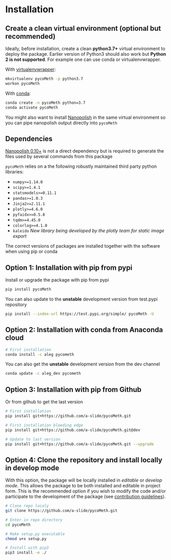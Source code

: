 # Installation

## Create a clean virtual environment (optional but recommended)

Ideally, before installation, create a clean **python3.7+** virtual environment to deploy the package.
Earlier version of Python3 should also work but **Python 2 is not supported**.
For example one can use conda or virtualenvwrapper.

With [virtualenvwrapper](https://virtualenvwrapper.readthedocs.io/en/latest/install.html):

```bash
mkvirtualenv pycoMeth -p python3.7
workon pycoMeth
```

With [conda](https://conda.io/projects/conda/en/latest/user-guide/install/index.html):

```bash
conda create -n pycoMeth python=3.7
conda activate pycoMeth
```

You might also want to install [Nanopolish](https://github.com/jts/nanopolish) in the same virtual environment so you can pipe nanopolish output directly into `pycoMeth`

## Dependencies

[Nanopolish 0.10+](https://github.com/jts/nanopolish) is not a direct dependency but is required to generate the files used by several commands from this package

`pycoMeth` relies on a the following robustly maintained third party python libraries:

* `numpy>=1.14.0`
* `scipy>=1.4.1`
* `statsmodels>=0.11.1`
* `pandas>=1.0.3`
* `Jinja2>=2.11.1`
* `plotly>=4.6.0`
* `pyfaidx>=0.5.8`
* `tqdm>=4.45.0`
* `colorlog>=4.1.0`
* `kaleido` *New library being developed by the plotly team for static image export*

The correct versions of packages are installed together with the software when using pip or conda

## Option 1: Installation with pip from pypi

Install or upgrade the package with pip from pypi

```bash
pip install pycoMeth
```

You can also update to the **unstable** development version from test.pypi repository

```bash
pip install --index-url https://test.pypi.org/simple/ pycoMeth -U
```

## Option 2: Installation with conda from Anaconda cloud


```bash
# First installation
conda install -c aleg pycometh
```

You can also get the **unstable** development version from the dev channel

```bash
conda update -c aleg_dev pycometh
```

## Option 3: Installation with pip from Github

Or from github to get the last version

```bash
# First installation
pip install git+https://github.com/a-slide/pycoMeth.git

# First installation bleeding edge
pip install git+https://github.com/a-slide/pycoMeth.git@dev

# Update to last version
pip install git+https://github.com/a-slide/pycoMeth.git --upgrade
```

## Option 4: Clone the repository and install locally in develop mode

With this option, the package will be locally installed in *editable* or *develop mode*. This allows the package to be both installed and editable in project form. This is the recommended option if you wish to modify the code and/or participate to the development of the package (see [contribution guidelines](contributing.md)).

```bash
# Clone repo localy
git clone https://github.com/a-slide/pycoMeth.git

# Enter in repo directory
cd pycoMeth

# Make setup.py executable
chmod u+x setup.py

# Install with pip3
pip3 install -e ./
```
